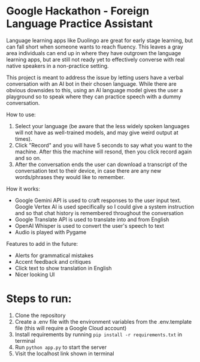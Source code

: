 # Google Hackathon - Foreign Language Practice Assistant

Language learning apps like Duolingo are great for early stage learning, but can fall short when someone wants to reach fluency. This leaves a gray area individuals can end up in where they have outgrown the language learning apps, but are still not ready yet to effectively converse with real native speakers in a non-practice setting. 

This project is meant to address the issue by letting users have a verbal conversation with an AI bot in their chosen language. While there are obvious downsides to this, using an AI language model gives the user a playground so to speak where they can practice speech with a dummy conversation. 

How to use:
1. Select your language (be aware that the less widely spoken languages will not have as well-trained models, and may give weird output at times).
2. Click "Record" and you will have 5 seconds to say what you want to the machine. After this the machine will resond, then you click record again and so on.
3. After the conversation ends the user can download a transcript of the conversation text to their device, in case there are any new words/phrases they would like to remember.

How it works:
- Google Gemini API is used to craft responses to the user input text. Google Vertex AI is used specifically so I could give a system instruction and so that chat history is remembered throughout the conversation
- Google Translate API is used to translate into and from English
- OpenAI Whisper is used to convert the user's speech to text
- Audio is played with Pygame

Features to add in the future:
- Alerts for grammatical mistakes
- Accent feedback and critiques
- Click text to show translation in English
- Nicer looking UI

# Steps to run:
1. Clone the repository
2. Create a .env file with the environment variables from the .env.template file (this will require a Google Cloud account)
3. Install requirements by running `pip install -r requirements.txt` in terminal
4. Run `python app.py` to start the server
5. Visit the localhost link shown in terminal